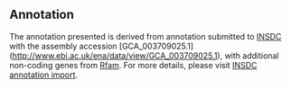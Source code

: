 
Annotation
----------

The annotation presented is derived from annotation submitted to
[INSDC](http://www.insdc.org) with the assembly accession [GCA\_003709025.1]
(http://www.ebi.ac.uk/ena/data/view/GCA_003709025.1),
with additional non-coding genes from
[Rfam](http://rfam.xfam.org/). For more details, please visit [INSDC
annotation import](http://ensemblgenomes.org/info/data/insdc_annotation).
